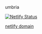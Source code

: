 umbria

[![Netlify Status](https://api.netlify.com/api/v1/badges/9b620783-430b-443c-9753-8c93ce351636/deploy-status)](https://app.netlify.com/sites/competent-euclid-cc2a41/deploys)

[netlify domain](https://ristorante-umbria.netlify.app/)
